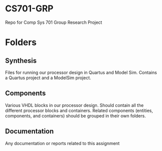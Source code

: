 # CS701-GRP
Repo for Comp Sys 701 Group Research Project

# Folders
## Synthesis
Files for running our processor design in Quartus and Model Sim. Contains a Quartus project and a ModelSim project.

## Components
Various VHDL blocks in our processor design. Should contain all the different processor blocks and containers. Related components (entities, components, and containers) should be grouped in their own folders.

## Documentation
Any documentation or reports related to this assignment

